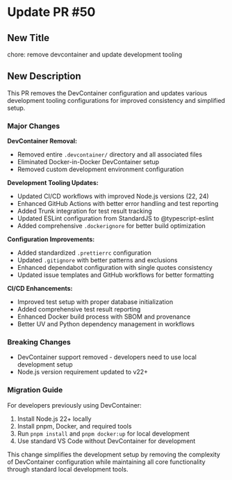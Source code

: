 # Update PR #50

## New Title
chore: remove devcontainer and update development tooling

## New Description
This PR removes the DevContainer configuration and updates various development tooling configurations for improved consistency and simplified setup.

### Major Changes

**DevContainer Removal:**
- Removed entire `.devcontainer/` directory and all associated files
- Eliminated Docker-in-Docker DevContainer setup
- Removed custom development environment configuration

**Development Tooling Updates:**
- Updated CI/CD workflows with improved Node.js versions (22, 24)
- Enhanced GitHub Actions with better error handling and test reporting
- Added Trunk integration for test result tracking
- Updated ESLint configuration from StandardJS to @typescript-eslint
- Added comprehensive `.dockerignore` for better build optimization

**Configuration Improvements:**
- Added standardized `.prettierrc` configuration
- Updated `.gitignore` with better patterns and exclusions
- Enhanced dependabot configuration with single quotes consistency
- Updated issue templates and GitHub workflows for better formatting

**CI/CD Enhancements:**
- Improved test setup with proper database initialization
- Added comprehensive test result reporting
- Enhanced Docker build process with SBOM and provenance
- Better UV and Python dependency management in workflows

### Breaking Changes

- DevContainer support removed - developers need to use local development setup
- Node.js version requirement updated to v22+

### Migration Guide

For developers previously using DevContainer:
1. Install Node.js 22+ locally
2. Install pnpm, Docker, and required tools
3. Run `pnpm install` and `pnpm docker:up` for local development
4. Use standard VS Code without DevContainer for development

This change simplifies the development setup by removing the complexity of DevContainer configuration while maintaining all core functionality through standard local development tools.